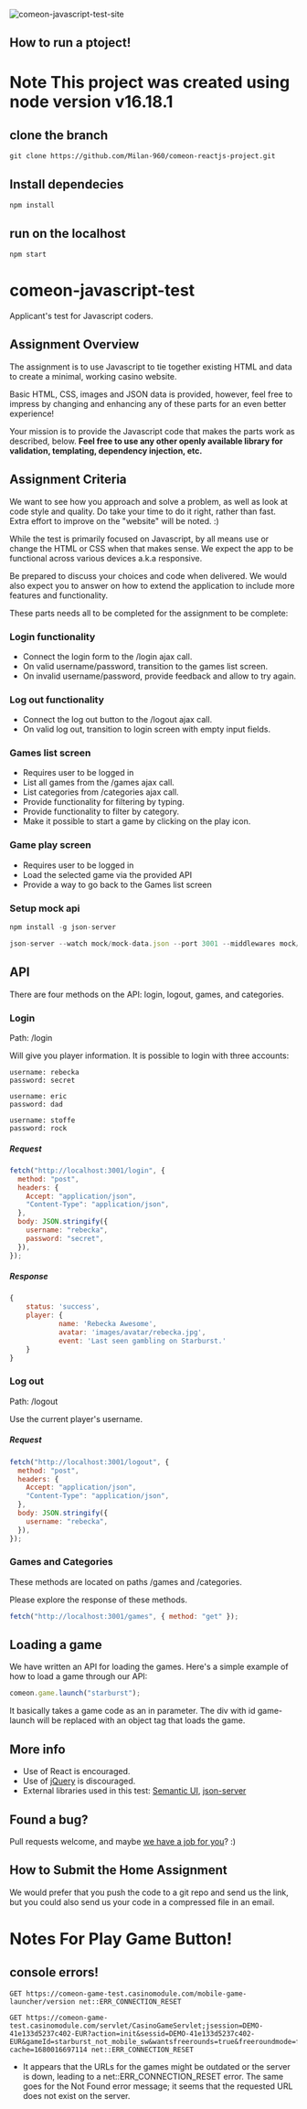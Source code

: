 ![comeon-javascript-test-site](http://b5fa2dae67bf7ee0b0e5-e0d56d540e31d5f2f9430984d20d712d.r41.cf3.rackcdn.com/comeon-javascript-test_3.png)

## How to run a ptoject!

# Note This project was created using node version **v16.18.1**

## clone the branch

```
git clone https://github.com/Milan-960/comeon-reactjs-project.git
```

## Install dependecies

```
npm install
```

## run on the localhost

```
npm start
```

# comeon-javascript-test

Applicant's test for Javascript coders.

## Assignment Overview

The assignment is to use Javascript to tie together existing HTML and data to create a minimal, working casino website.

Basic HTML, CSS, images and JSON data is provided, however, feel free to impress by changing and enhancing any of these parts for an even better experience!

Your mission is to provide the Javascript code that makes the parts work as described, below.
**Feel free to use any other openly available library for validation, templating, dependency injection, etc.**

## Assignment Criteria

We want to see how you approach and solve a problem, as well as look at code style and quality.
Do take your time to do it right, rather than fast.
Extra effort to improve on the "website" will be noted. :)

While the test is primarily focused on Javascript, by all means use or change the HTML or CSS when that makes sense. We expect the app to be functional across various devices a.k.a responsive.

Be prepared to discuss your choices and code when delivered. We would also expect you to answer on how to extend the application to include more features and functionality.

These parts needs all to be completed for the assignment to be complete:

### Login functionality

- Connect the login form to the /login ajax call.
- On valid username/password, transition to the games list screen.
- On invalid username/password, provide feedback and allow to try again.

### Log out functionality

- Connect the log out button to the /logout ajax call.
- On valid log out, transition to login screen with empty input fields.

### Games list screen

- Requires user to be logged in
- List all games from the /games ajax call.
- List categories from /categories ajax call.
- Provide functionality for filtering by typing.
- Provide functionality to filter by category.
- Make it possible to start a game by clicking on the play icon.

### Game play screen

- Requires user to be logged in
- Load the selected game via the provided API
- Provide a way to go back to the Games list screen

### Setup mock api

```javascript
npm install -g json-server
```

```javascript
json-server --watch mock/mock-data.json --port 3001 --middlewares mock/mock-api.js
```

## API

There are four methods on the API: login, logout, games, and categories.

### Login

Path: /login

Will give you player information.
It is possible to login with three accounts:

```
username: rebecka
password: secret

username: eric
password: dad

username: stoffe
password: rock
```

##### Request

```javascript
fetch("http://localhost:3001/login", {
  method: "post",
  headers: {
    Accept: "application/json",
    "Content-Type": "application/json",
  },
  body: JSON.stringify({
    username: "rebecka",
    password: "secret",
  }),
});
```

##### Response

```javascript
{
	status: 'success',
	player: {
            name: 'Rebecka Awesome',
            avatar: 'images/avatar/rebecka.jpg',
            event: 'Last seen gambling on Starburst.'
    }
}
```

### Log out

Path: /logout

Use the current player's username.

##### Request

```javascript
fetch("http://localhost:3001/logout", {
  method: "post",
  headers: {
    Accept: "application/json",
    "Content-Type": "application/json",
  },
  body: JSON.stringify({
    username: "rebecka",
  }),
});
```

### Games and Categories

These methods are located on paths /games and /categories.

Please explore the response of these methods.

```javascript
fetch("http://localhost:3001/games", { method: "get" });
```

## Loading a game

We have written an API for loading the games. Here's a simple example of how to load a game through our API:

```javascript
comeon.game.launch("starburst");
```

It basically takes a game code as an in parameter.
The div with id game-launch will be replaced with an object tag that loads the game.

## More info

- Use of React is encouraged.
- Use of [jQuery](https://jquery.com/) is discouraged.
- External libraries used in this test: [Semantic UI](http://semantic-ui.com/), [json-server](https://github.com/typicode/json-server)

## Found a bug?

Pull requests welcome, and maybe [we have a job for you](http://jobs.comeon.com/)? :)

## How to Submit the Home Assignment

We would prefer that you push the code to a git repo and send us the link, but you could also send us your code in a compressed file in an email.

# Notes For Play Game Button!

## console errors!

```
GET https://comeon-game-test.casinomodule.com/mobile-game-launcher/version net::ERR_CONNECTION_RESET

GET https://comeon-game-test.casinomodule.com/servlet/CasinoGameServlet;jsession=DEMO-41e133d5237c402-EUR?action=init&sessid=DEMO-41e133d5237c402-EUR&gameId=starburst_not_mobile_sw&wantsfreerounds=true&freeroundmode=false&wantsreels=true&no-cache=1680016697114 net::ERR_CONNECTION_RESET
```

- It appears that the URLs for the games might be outdated or the server is down, leading to a net::ERR_CONNECTION_RESET error. The same goes for the Not Found error message; it seems that the requested URL does not exist on the server.
